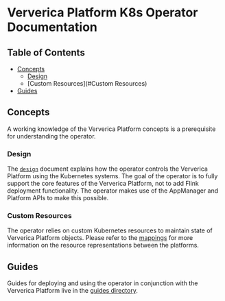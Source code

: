 # Ververica Platform K8s Operator Documentation

## Table of Contents

* [Concepts](#Concepts)
    * [Design](#Design)
    * [Custom Resources](#Custom Resources)
* [Guides](#Guides)

## Concepts

A working knowledge of the Ververica Platform concepts is a prerequisite for understanding the operator.

### Design

The [`design`](design.md) document explains how the operator controls the
Ververica Platform using the Kubernetes systems. The goal of the operator is to fully support
the core features of the Ververica Platform, not to add Flink deployment functionality.
The operator makes use of the AppManager and Platform APIs to make this possible.

### Custom Resources

The operator relies on custom Kubernetes resources to maintain state of Ververica Platform
objects. Please refer to the [mappings](mappings) for more information on the resource representations
between the platforms.  

## Guides

Guides for deploying and using the operator in conjunction with the Ververica Platform
live in the [guides directory](guides).
